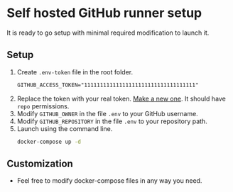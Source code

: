 # Self hosted GitHub runner setup

It is ready to go setup with minimal required modification to launch it.

## Setup

1. Create `.env-token` file in the root folder.
   ```txt
   GITHUB_ACCESS_TOKEN="11111111111111111111111111111111111"
   ```
2. Replace the token with your real token. [Make a new one](https://github.com/settings/tokens/new). It should have `repo` permissions.
3. Modify `GITHUB_OWNER` in the file `.env` to your GitHub username.
4. Modify `GITHUB_REPOSITORY` in the file `.env` to your repository path.
5. Launch using the command line.
   ```bash
   docker-compose up -d
   ```

## Customization

- Feel free to modify docker-compose files in any way you need.
